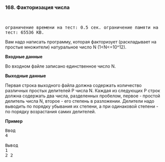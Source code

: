 ### 168. Факторизация числа

﻿<pre>ограничение времени на тест: 0.5 сек.
ограничение памяти на тест: 65536 KB.</pre>

Вам надо написать программу, которая факторизует (раскладывает на простые множители) натуральное число N (1<N<=10^12).

**Входные данные**

Во входном файле записано единственное число N.

**Выходные данные**

Первая строка выходного файла должна содержать количество различных простых делителей P числа N. Каждая из следующих P строк должна содержать два числа, разделенных пробелом, первое - простой делитель числа N, второе - его степень в разложении. Делители надо выводить по порядку убывания их степени, а при одинаковой степени - по порядку возрастания самих делителей.

**Пример**

<pre>Ввод
4

Вывод
1 
2 2</pre>
